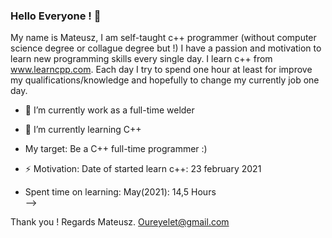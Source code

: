 ### Hello Everyone !  👋

My name is Mateusz, I am self-taught c++ programmer (without computer science degree or collague degree but !) I have a passion 
and motivation to learn new programming skills every single day. I learn c++ from www.learncpp.com. Each day I try to spend 
one hour at least for improve my qualifications/knowledge and hopefully to change my currently job one day.

- 🔭 I’m currently work as a full-time welder
- 🌱 I’m currently learning C++ 


- My target: Be a C++ full-time programmer :)  



- ⚡ Motivation: Date of started learn c++: 23 february 2021
-    Spent time on learning:                   May(2021): 14,5 Hours                        
--> 

Thank you !
Regards Mateusz.
Oureyelet@gmail.com

